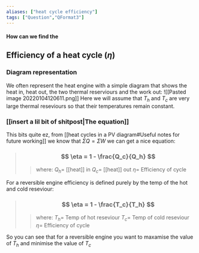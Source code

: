 ```yaml
---
aliases: ["heat cycle efficiency"]
tags: ["Question","QFormat3"]
---
```


#### How can we find the
## Efficiency of a heat cycle ($\eta$)
### Diagram representation
We often represent the heat engine with a simple diagram that shows the heat in, heat out, the two thermal reserviours and the work out:
![[Pasted image 20220104120611.png]]
Here we will assume that $T_h$ and $T_c$ are very large thermal reseviours so that their temperatures remain constant.

### [[insert a lil bit of shitpost|The equation]]
This bits quite ez, from [[heat cycles in a PV diagram#Useful notes for future working]] we know that $\Sigma Q = \Sigma W$ we can get a nice equation:
> ### $$ \eta = 1 - \frac{Q_c}{Q_h} $$ 
>> where:
>> $Q_h=$ [[heat]] in
>> $Q_c=$ [[heat]] out
>> $\eta=$ Efficiency of cycle

For a reversible engine efficiency is defined purely by the temp of the hot and cold reseviour:
> ### $$ \eta = 1 - \frac{T_c}{T_h} $$ 
>> where:
>> $T_h=$ Temp of hot reseviour
>> $T_c=$ Temp of cold reseviour
>> $\eta=$ Efficiency of cycle

So you can see that for a reversible engine you want to maxamise the value of $T_h$ and minimise the value of $T_c$ 